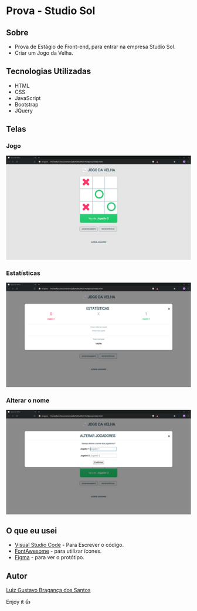 # Prova - Studio Sol

## Sobre

- Prova de Estágio de Front-end, para entrar na empresa Studio Sol.
- Criar um Jogo da Velha.

## Tecnologias Utilizadas

- HTML
- CSS
- JavaScript
- Bootstrap
- JQuery

## Telas

### Jogo

![alt text](screenshot/jogo.png)

### Estatísticas

![alt text](screenshot/estatisticas.png)

### Alterar o nome

![alt text](screenshot/alterar-nome.png)


## O que eu usei

- [Visual Studio Code](https://code.visualstudio.com/) - Para Escrever o código.
- [FontAwesome](https://fontawesome.com/) - para utilizar ícones.
- [Figma](https://www.figma.com/file/JTKypsWrxSFeJoNDe5pT70/Prova_Frontend-Jogo_da_velha?node-id=0%3A1) - para ver o protótipo.


## Autor

[Luiz Gustavo Bragança dos Santos](https://github.com/Luizgustavo358)

Enjoy it :+1: